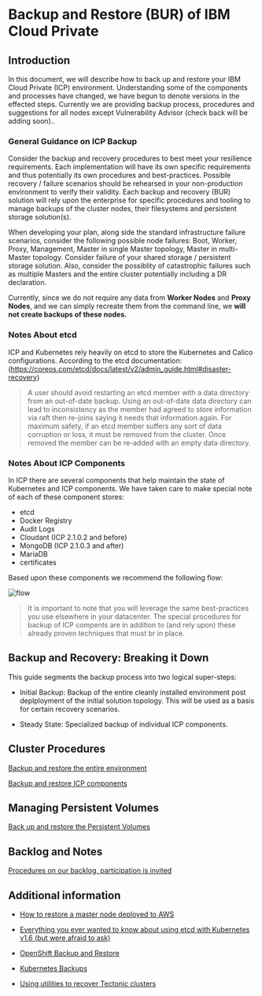# Backup and Restore (BUR) of IBM Cloud Private

## Introduction

In this document, we will describe how to back up and restore your IBM Cloud Private (ICP) environment.  Understanding some of the components and processes have changed, we have begun to denote versions in the effected steps.  Currently we are providing backup process, procedures and suggestions for all nodes except Vulnerability Advisor (check back will be adding soon)..


### General Guidance on ICP Backup

Consider the backup and recovery procedures to best meet your resilience requirements.  Each implementation will have its own specific requirements and thus potentially its own procedures and best-practices.  Possible recovery / failure scenarios should be rehearsed in your non-production environment to verify their validity.  Each backup and recovery (BUR) solution will rely upon the enterprise for specific procedures and tooling to manage backups of the cluster nodes, their filesystems and persistent storage solution(s).

When developing your plan, along side the standard infrastructure failure scenarios, consider the following possible node failures:  Boot, Worker, Proxy, Management, Master in single Master topology, Master in multi-Master topology.  Consider failure of your shared storage / persistent storage solution.  Also, consider the possiblity of catastrophic failures such as multiple Masters and the entire cluster potentially including a DR declaration.

Currently, since we do not require any data from **Worker Nodes** and **Proxy Nodes**, and we can simply recreate them from the command line, we **will not create backups of these nodes.**
### Notes About etcd

ICP and Kubernetes rely heavily on etcd to store the Kubernetes and Calico configurations.  According to the etcd documentation: (https://coreos.com/etcd/docs/latest/v2/admin_guide.html#disaster-recovery)

> A user should avoid restarting an etcd member with a data directory from an out-of-date backup. Using an out-of-date data directory can lead to inconsistency as the member had agreed to store information via raft then re-joins saying it needs that information again. For maximum safety, if an etcd member suffers any sort of data corruption or loss, it must be removed from the cluster. Once removed the member can be re-added with an empty data directory.

### Notes About ICP Components

In ICP there are several components that help maintain the state of Kubernetes and ICP components.  We have taken care to make special note of each of these component stores:

* etcd
* Docker Registry
* Audit Logs
* Cloudant (ICP 2.1.0.2 and before)
* MongoDB (ICP 2.1.0.3 and after)
* MariaDB
* certificates

Based upon these components we recommend the following flow:

![flow](images/icp-backup-flow.png)

> It is important to note that you will leverage the same best-practices you use elsewhere in your datacenter.  The special procedures for backup of ICP compents are in addition to (and rely upon) these already proven techniques that must br in place.

## Backup and Recovery:  Breaking it Down

This guide segments the backup process into two logical super-steps:

* Initial Backup:  Backup of the entire cleanly installed environment post deplployment of the initial solution topology.  This will be used as a basis for certain recovery scenarios.

* Steady State:  Specialized backup of individual ICP components.

## Cluster Procedures

[Backup and restore the entire environment](docs/entire.md)

[Backup and restore ICP components](docs/components.md)


## Managing Persistent Volumes

[Back up and restore the Persistent Volumes](docs/pvs.md)


## Backlog and Notes

[Procedures on our backlog, participation is invited](docs/some.md)


## Additional information

* [How to restore a master node deployed to AWS](https://github.ibm.com/jkwong/icp-aws-hertz/blob/master/MasterNodeRecovery.md)

* [Everything you ever wanted to know about using etcd with Kubernetes v1.6 (but were afraid to ask)](https://www.mirantis.com/blog/everything-you-ever-wanted-to-know-about-using-etcd-with-kubernetes-v1-6-but-were-afraid-to-ask/)

* [OpenShift Backup and Restore](https://docs.openshift.com/container-platform/3.5/admin_guide/backup_restore.html#etcd-backup)

* [Kubernetes Backups](https://kubernetes.io/docs/getting-started-guides/ubuntu/backups/)

* [Using utilities to recover Tectonic clusters](https://coreos.com/tectonic/docs/latest/troubleshooting/bootkube_recovery_tool.html)

